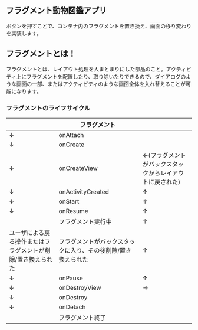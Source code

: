 ## フラグメント動物図鑑アプリ
ボタンを押すことで、コンテナ内のフラグメントを置き換え、画面の移り変わりを実装します。

## フラグメントとは！
フラグメントとは、レイアウト処理を人まとまりにした部品のこと。アクティビティ上にフラグメントを配置したり、取り除いたりできるので、ダイアログのような画面の一部、またはアクティビティのような画面全体を入れ替えることが可能になります。

### フラグメントのライフサイクル
|    |  フラグメント  |    |
| ---- | ---- | ---- |
|  ↓  |  onAttach  |    |
|  ↓  |  onCreate  |    |
|  ↓  |  onCreateView  |  ←(フラグメントがバックスタックからレイアウトに戻された)  |
|  ↓  |  onActivityCreated  |  ↑  |
|  ↓  |  onStart  |  ↑  |
|  ↓  |  onResume  |  ↑  |
|    |  フラグメント実行中  |  ↑  |
|  ユーザによる戻る操作またはフラグメントが削除/置き換えられた  |  フラグメントがバックスタックに入り、その後削除/置き換えられた  |  ↑  |
|  ↓  |  onPause  |  ↑  |
|  ↓  |  onDestroyView  |  →  |
|  ↓  |  onDestroy  |    |
|  ↓  |  onDetach  |    |
|    |  フラグメント終了  |    |

